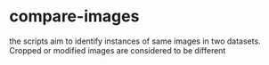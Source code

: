 # compare-images

the scripts aim to identify instances of same images in two datasets. Cropped or modified images are considered to be different

